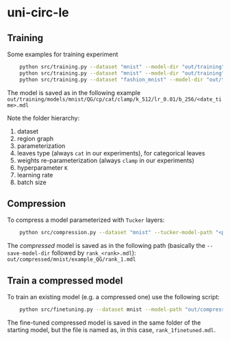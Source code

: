 # uni-circ-le

## Training

Some examples for training experiment
```bash
    python src/training.py --dataset "mnist" --model-dir "out/training" --lr 0.01 --k 512  --rg "QG" --layer "cp" --batch-size 256 --max-num-epochs 200 --gpu 0 --progressbar True
    python src/training.py --dataset "mnist" --model-dir "out/training" --lr 0.01 --k 64  --rg "QG" --layer "tucker" --batch-size 256 --max-num-epochs 200 --gpu 0 --progressbar True
    python src/training.py --dataset "fashion_mnist" --model-dir "out/training" --lr 0.01 --k 512  --rg "QG" --layer "cp" --batch-size 256 --max-num-epochs 200 --gpu 0 --progressbar True
```

The model is saved as in the following example
`out/training/models/mnist/QG/cp/cat/clamp/k_512/lr_0.01/b_256/<date_time>.mdl`

Note the folder hierarchy:
1. dataset
2. region graph
3. parameterization
4. leaves type (always `cat` in our experiments), for categorical leaves
5. weights re-parameterization (always `clamp` in our experiments)
6. hyperparameter `K`
7. learning rate
8. batch size

## Compression
To compress a model parameterized with `Tucker` layers:
```bash
    python src/compression.py --dataset "mnist" --tucker-model-path "<path_to_tucker_model>" --save-model-dir "out/compressed/mnist/example_QG" --rg "QG" --input-type "cat" --rank 1 --gpu 0
```
The _compressed_ model is saved as in the following path (basically the `--save-model-dir` followed by `rank_<rank>.mdl`):
`out/compressed/mnist/example_QG/rank_1.mdl`

## Train a compressed model
To train an existing model (e.g. a compressed one) use the following script:
```bash
    python src/finetuning.py --dataset mnist --model-path "out/compressed/mnist/example_QG/rank_1.mdl" --lr 0.01 --rg QG --rank 1 --max-num-epochs 200 --batch-size 256 --progressbar True --gpu 0
```

The fine-tuned compressed model is saved in the same folder of the starting model, but the file is named as, 
in this case, `rank_1finetuned.mdl`.